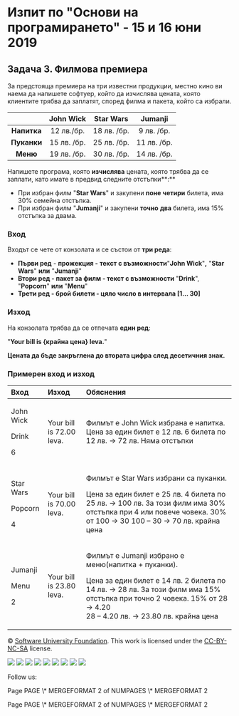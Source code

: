 ﻿
# **Изпит по "Основи на програмирането" - 15 и 16 юни 2019**
## **Задача 3. Филмова премиера**
За предстояща премиера на три известни продукции, местно кино ви наема да напишете софтуер, който да изчислява цената, която клиентите трябва да заплатят, според филма и пакета, който са избрали.

||**John Wick**|**Star Wars**|**Jumanji**|
| :-: | :-: | :-: | :-: |
|**Напитка**|12 лв./бр.|18 лв. /бр.|9 лв. /бр.|
|**Пуканки**|15 лв. /бр.|25 лв. /бр.|11 лв. /бр.|
|**Меню**|19 лв. /бр.|30 лв. /бр.|14 лв. /бр.|
Напишете програма, която **изчислява** цената, която трябва да се заплати, като имате в предвид следните отстъпки**:**

- При избран филм "**Star Wars**" и закупени **поне** **четири** билета, има 30% семейна отстъпка.
- При избран филм "**Jumanji**" и закупени **точно** **два** билета, има 15% отстъпка за двама.
### **Вход**
Входът се чете от конзолата и се състои от **три реда**:

- **Първи ред** - **прожекция -** **текст с възможности**"**John Wick**"**,** "**Star Wars**" **или** "**Jumanji**"
- **Втори ред - пакет за филм - текст  с възможности** "**Drink**", "**Popcorn**" **или** "**Menu**"
- **Трети ред - брой билети - цяло число в интервала [1… 30]**
### **Изход**
На конзолата трябва да се отпечата **един ред**:

"**Your bill is {крайна цена} leva.**"

**Цената да бъде закръглена до втората цифра след десетичния знак.**
### **Примерен вход и изход**

|**Вход**|**Изход**|**Обяснения**|
| :- | :- | :- |
|<p>John Wick</p><p>Drink</p><p>6</p>|Your bill is 72.00 leva.|Филмът е John Wick избрана е напитка. Цена за един билет е 12 лв. 6 билета по 12 лв.  -> 72 лв. Няма отстъпки |
|<p>Star Wars</p><p>Popcorn</p><p>4</p>|Your bill is 70.00 leva.|<p>Филмът е  Star Wars избрани са пуканки.</p><p>Цена за един билет е 25 лв. 4 билета по 25 лв. -> 100 лв. За този филм има 30% отстъпка при 4 или повече човека. 30% от 100 -> 30 100 – 30 -> 70 лв. крайна цена</p>|
|<p>Jumanji</p><p>Menu</p><p>2</p>|Your bill is 23.80 leva.|<p>Филмът е  Jumanji избрано е меню(напитка + пуканки).</p><p>Цена за един билет е 14 лв. 2 билета по 14 лв. -> 28 лв. За този филм има 15% отстъпка при точно 2 човека. 15% от 28 -> 4.20 <br>28 – 4.20 лв. -> 23.80 лв.  крайна цена</p>|



© [Software University Foundation](http://softuni.foundation/). This work is licensed under the [CC-BY-NC-SA](http://creativecommons.org/licenses/by-nc-sa/4.0/) license.

![](03.%20Film%20Premiere.006.png)   ![](03.%20Film%20Premiere.006.png)   ![](03.%20Film%20Premiere.007.png)   ![](03.%20Film%20Premiere.007.png)   ![](03.%20Film%20Premiere.007.png)   ![](03.%20Film%20Premiere.006.png)   ![](03.%20Film%20Premiere.006.png)   ![](03.%20Film%20Premiere.006.png)   ![](03.%20Film%20Premiere.007.png)

Follow us:

Page  PAGE   \\* MERGEFORMAT 2 of  NUMPAGES   \\* MERGEFORMAT 2

Page  PAGE   \\* MERGEFORMAT 2 of  NUMPAGES   \\* MERGEFORMAT 2

